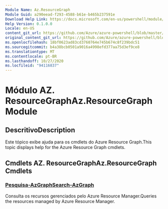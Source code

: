 ```yaml
---
Module Name: Az.ResourceGraph
Module Guid: a290eead-f293-4588-b61e-b465b237591e
Download Help Link: https://docs.microsoft.com/en-us/powershell/module/az.resourcegraph
Help Version: 0.1.0.0
Locale: en-US
content_git_url: https://github.com/Azure/azure-powershell/blob/master/src/ResourceGraph/ResourceGraph/help/Az.ResourceGraph.md
original_content_git_url: https://github.com/Azure/azure-powershell/blob/master/src/ResourceGraph/ResourceGraph/help/Az.ResourceGraph.md
ms.openlocfilehash: 18bf0623ad83cd3760764e745b674c8f239bdc51
ms.sourcegitcommit: b4a38bcb0501a9016a4998efd377aa75d3ef9ce8
ms.translationtype: MT
ms.contentlocale: pt-BR
ms.lasthandoff: 10/27/2020
ms.locfileid: "94116837"
---
```

# <span data-ttu-id="27318-101">Módulo AZ. ResourceGraph</span><span class="sxs-lookup"><span data-stu-id="27318-101">Az.ResourceGraph Module</span></span>
## <span data-ttu-id="27318-102">Descritivo</span><span class="sxs-lookup"><span data-stu-id="27318-102">Description</span></span>
<span data-ttu-id="27318-103">Este tópico exibe ajuda para os cmdlets do Azure Resource Graph.</span><span class="sxs-lookup"><span data-stu-id="27318-103">This topic displays help for the Azure Resource Graph cmdlets.</span></span>

## <span data-ttu-id="27318-104">Cmdlets AZ. ResourceGraph</span><span class="sxs-lookup"><span data-stu-id="27318-104">Az.ResourceGraph Cmdlets</span></span>
### [<span data-ttu-id="27318-105">Pesquisa-AzGraph</span><span class="sxs-lookup"><span data-stu-id="27318-105">Search-AzGraph</span></span>](Search-AzGraph.md)
<span data-ttu-id="27318-106">Consulta os recursos gerenciados pelo Azure Resource Manager.</span><span class="sxs-lookup"><span data-stu-id="27318-106">Queries the resources managed by Azure Resource Manager.</span></span>

